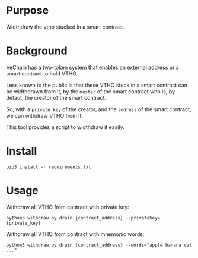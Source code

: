 # Purpose
Widthdraw the vtho stucked in a smart contract.

# Background
VeChain has a two-token system that enables an external address or a smart contract to hold VTHO.

Less known to the public is that these VTHO stuck in a smart contract can be widthdrawn from it, by
the `master` of the smart contract who is, by defaut, the creator of the smart contract.

So, with a `private key` of the creator, and the `address` of the smart contract, we can withdraw VTHO from it.

This tool provides a script to widthdraw it easily.

# Install

`pip3 install -r requirements.txt`

# Usage

Withdraw all VTHO from contract with private key:

`python3 withdraw.py drain {contract_address} --privatekey={private_key} `

Withdraw all VTHO from contract with mnemonic words:

`python3 withdraw.py drain {contract_address} --words="apple banana cat ..."`